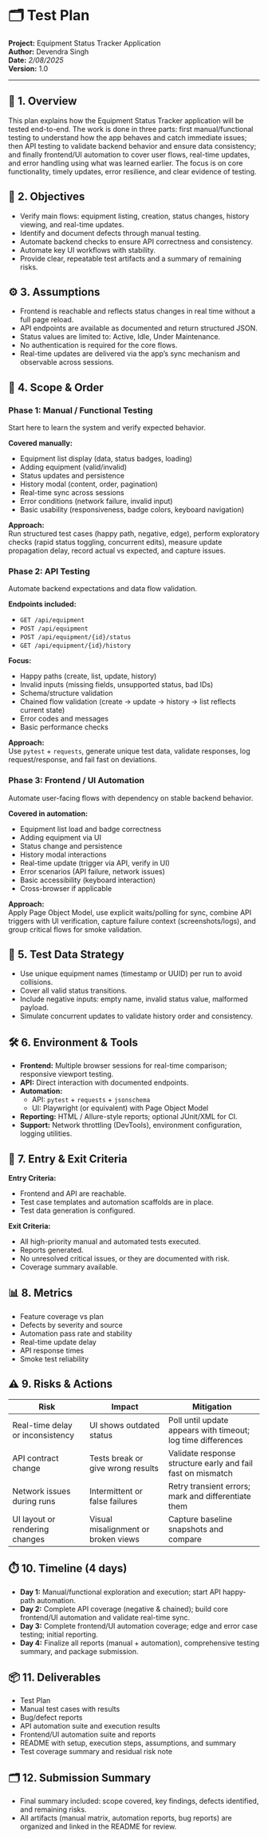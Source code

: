 # 🗂️ Test Plan  
**Project:** Equipment Status Tracker Application  
**Author:** Devendra Singh  
**Date:** *2/08/2025*  
**Version:** 1.0

---

## 📘 1. Overview

This plan explains how the Equipment Status Tracker application will be tested end-to-end. The work is done in three parts: first manual/functional testing to understand how the app behaves and catch immediate issues; then API testing to validate backend behavior and ensure data consistency; and finally frontend/UI automation to cover user flows, real-time updates, and error handling using what was learned earlier. The focus is on core functionality, timely updates, error resilience, and clear evidence of testing.

## 🎯 2. Objectives

- Verify main flows: equipment listing, creation, status changes, history viewing, and real-time updates.  
- Identify and document defects through manual testing.  
- Automate backend checks to ensure API correctness and consistency.  
- Automate key UI workflows with stability.  
- Provide clear, repeatable test artifacts and a summary of remaining risks.

## ⚙️ 3. Assumptions

- Frontend is reachable and reflects status changes in real time without a full page reload.  
- API endpoints are available as documented and return structured JSON.  
- Status values are limited to: Active, Idle, Under Maintenance.  
- No authentication is required for the core flows.  
- Real-time updates are delivered via the app’s sync mechanism and observable across sessions.

## 📌 4. Scope & Order

### Phase 1: Manual / Functional Testing

Start here to learn the system and verify expected behavior.

**Covered manually:**
- Equipment list display (data, status badges, loading)  
- Adding equipment (valid/invalid)  
- Status updates and persistence  
- History modal (content, order, pagination)  
- Real-time sync across sessions  
- Error conditions (network failure, invalid input)  
- Basic usability (responsiveness, badge colors, keyboard navigation)

**Approach:**  
Run structured test cases (happy path, negative, edge), perform exploratory checks (rapid status toggling, concurrent edits), measure update propagation delay, record actual vs expected, and capture issues.

### Phase 2: API Testing

Automate backend expectations and data flow validation.

**Endpoints included:**
- `GET /api/equipment`  
- `POST /api/equipment`  
- `POST /api/equipment/{id}/status`  
- `GET /api/equipment/{id}/history`

**Focus:**
- Happy paths (create, list, update, history)  
- Invalid inputs (missing fields, unsupported status, bad IDs)  
- Schema/structure validation  
- Chained flow validation (create → update → history → list reflects current state)  
- Error codes and messages  
- Basic performance checks

**Approach:**  
Use `pytest` + `requests`, generate unique test data, validate responses, log request/response, and fail fast on deviations.

### Phase 3: Frontend / UI Automation

Automate user-facing flows with dependency on stable backend behavior.

**Covered in automation:**
- Equipment list load and badge correctness  
- Adding equipment via UI  
- Status change and persistence  
- History modal interactions  
- Real-time update (trigger via API, verify in UI)  
- Error scenarios (API failure, network issues)  
- Basic accessibility (keyboard interaction)  
- Cross-browser if applicable

**Approach:**  
Apply Page Object Model, use explicit waits/polling for sync, combine API triggers with UI verification, capture failure context (screenshots/logs), and group critical flows for smoke validation.

## 🧪 5. Test Data Strategy

- Use unique equipment names (timestamp or UUID) per run to avoid collisions.  
- Cover all valid status transitions.  
- Include negative inputs: empty name, invalid status value, malformed payload.  
- Simulate concurrent updates to validate history order and consistency.

## 🛠️ 6. Environment & Tools

- **Frontend:** Multiple browser sessions for real-time comparison; responsive viewport testing.  
- **API:** Direct interaction with documented endpoints.  
- **Automation:**  
  - API: `pytest` + `requests` + `jsonschema`  
  - UI: Playwright (or equivalent) with Page Object Model  
- **Reporting:** HTML / Allure-style reports; optional JUnit/XML for CI.  
- **Support:** Network throttling (DevTools), environment configuration, logging utilities.

## 🚦 7. Entry & Exit Criteria

**Entry Criteria:**  
- Frontend and API are reachable.  
- Test case templates and automation scaffolds are in place.  
- Test data generation is configured.

**Exit Criteria:**  
- All high-priority manual and automated tests executed.  
- Reports generated.  
- No unresolved critical issues, or they are documented with risk.  
- Coverage summary available.

## 📊 8. Metrics

- Feature coverage vs plan  
- Defects by severity and source  
- Automation pass rate and stability  
- Real-time update delay  
- API response times  
- Smoke test reliability

## ⚠️ 9. Risks & Actions

| Risk | Impact | Mitigation |
|------|--------|------------|
| Real-time delay or inconsistency | UI shows outdated status | Poll until update appears with timeout; log time differences |
| API contract change | Tests break or give wrong results | Validate response structure early and fail fast on mismatch |
| Network issues during runs | Intermittent or false failures | Retry transient errors; mark and differentiate them |
| UI layout or rendering changes | Visual misalignment or broken views | Capture baseline snapshots and compare |

## ⏱️ 10. Timeline (4 days)

- **Day 1:** Manual/functional exploration and execution; start API happy-path automation.  
- **Day 2:** Complete API coverage (negative & chained); build core frontend/UI automation and validate real-time sync.  
- **Day 3:** Complete frontend/UI automation coverage; edge and error case testing; initial reporting.
- **Day 4:** Finalize all reports (manual + automation), comprehensive testing summary, and package submission.

## 📦 11. Deliverables

- Test Plan
- Manual test cases with results  
- Bug/defect reports  
- API automation suite and execution results  
- Frontend/UI automation suite and reports  
- README with setup, execution steps, assumptions, and summary  
- Test coverage summary and residual risk note  

## 🗂️ 12. Submission Summary

- Final summary included: scope covered, key findings, defects identified, and remaining risks.  
- All artifacts (manual matrix, automation reports, bug reports) are organized and linked in the README for review.
